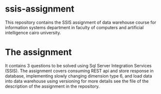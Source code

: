 # ssis-assignment
This repository contains the SSIS assignment of data warehouse course for information systems department in faculty of computers and artificial intelligence cairo university. 

# The assignment 
It contains 3 questions to be solved using Sql Server Integration Services (SSIS). The assignment covers consuming REST api and store response in database, implementing slowly changing dimension type 6, and load data into data warehouse using versioning for more details see the file of the description of the assignment in the repository.
